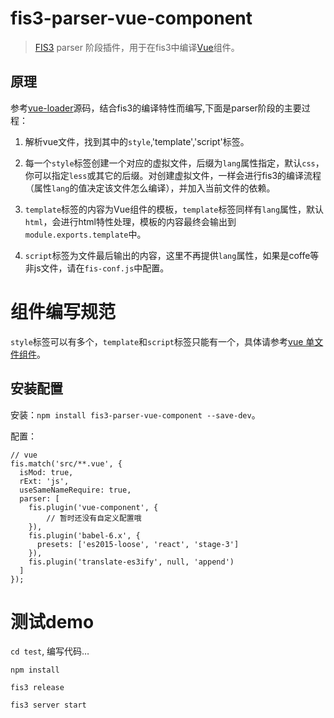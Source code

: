 # fis3-parser-vue-component

> [FIS3](http://fis.baidu.com/) parser 阶段插件，用于在fis3中编译[Vue](http://vuejs.org.cn/)组件。

## 原理

参考[vue-loader](https://github.com/vuejs/vue-loader)源码，结合fis3的编译特性而编写,下面是parser阶段的主要过程：

1. 解析vue文件，找到其中的`style`,'template','script'标签。

2. 每一个`style`标签创建一个对应的虚拟文件，后缀为`lang`属性指定，默认`css`，你可以指定`less`或其它的后缀。对创建虚拟文件，一样会进行fis3的编译流程（属性`lang`的值决定该文件怎么编译），并加入当前文件的依赖。

3. `template`标签的内容为Vue组件的模板，`template`标签同样有`lang`属性，默认`html`，会进行html特性处理，模板的内容最终会输出到`module.exports.template`中。

4. `script`标签为文件最后输出的内容，这里不再提供`lang`属性，如果是coffe等非js文件，请在`fis-conf.js`中配置。

# 组件编写规范

`style`标签可以有多个，`template`和`script`标签只能有一个，具体请参考[vue 单文件组件](http://vuejs.org.cn/guide/application.html)。

## 安装配置

安装：`npm install fis3-parser-vue-component --save-dev`。

配置：
```javascript:;
// vue
fis.match('src/**.vue', {
  isMod: true,
  rExt: 'js',
  useSameNameRequire: true,
  parser: [
    fis.plugin('vue-component', {
        // 暂时还没有自定义配置哦
    }),
    fis.plugin('babel-6.x', {
      presets: ['es2015-loose', 'react', 'stage-3']
    }),
    fis.plugin('translate-es3ify', null, 'append')
  ]
});
```

# 测试demo

`cd test`, 编写代码…

`npm install`

`fis3 release`

`fis3 server start`
